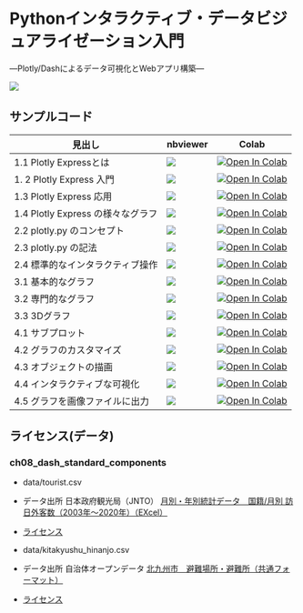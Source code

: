 # Pythonインタラクティブ・データビジュアライゼーション入門

―Plotly/Dashによるデータ可視化とWebアプリ構築―

[![](https://www.asakura.co.jp/goods_img/117651.jpg)](https://www.asakura.co.jp/books/isbn/978-4-254-12258-9/)

## サンプルコード

見出し|nbviewer|Colab
---|---|---
1.1 Plotly Expressとは | [![](https://img.shields.io/badge/render-nbviewer-orange.svg)](https://nbviewer.jupyter.org/github/plotly-dash-book/plotly-dash-book/blob/master/ch01_plotly_express/01_01_about.ipynb) | [![Open In Colab](https://colab.research.google.com/assets/colab-badge.svg)](https://colab.research.google.com/github/plotly-dash-book/plotly-dash-book/blob/master/ch01_plotly_express/01_01_about.ipynb)
1. 2 Plotly Express 入門 | [![](https://img.shields.io/badge/render-nbviewer-orange.svg)](https://nbviewer.jupyter.org/github/plotly-dash-book/plotly-dash-book/blob/master/ch01_plotly_express/01_02_basic.ipynb) | [![Open In Colab](https://colab.research.google.com/assets/colab-badge.svg)](https://colab.research.google.com/github/plotly-dash-book/plotly-dash-book/blob/master/ch01_plotly_express/01_02_basic.ipynb)
1.3 Plotly Express 応用 | [![](https://img.shields.io/badge/render-nbviewer-orange.svg)](https://nbviewer.jupyter.org/github/plotly-dash-book/plotly-dash-book/blob/master/ch01_plotly_express/01_03_advance.ipynb) | [![Open In Colab](https://colab.research.google.com/assets/colab-badge.svg)](https://colab.research.google.com/github/plotly-dash-book/plotly-dash-book/blob/master/ch01_plotly_express/01_03_advance.ipynb)
1.4 Plotly Express の様々なグラフ | [![](https://img.shields.io/badge/render-nbviewer-orange.svg)](https://nbviewer.jupyter.org/github/plotly-dash-book/plotly-dash-book/blob/master/ch01_plotly_express/01_04_charts.ipynb) | [![Open In Colab](https://colab.research.google.com/assets/colab-badge.svg)](https://colab.research.google.com/github/plotly-dash-book/plotly-dash-book/blob/master/ch01_plotly_express/01_04_charts.ipynb)
2.2 plotly.py のコンセプト | [![](https://img.shields.io/badge/render-nbviewer-orange.svg)](https://nbviewer.jupyter.org/github/plotly-dash-book/plotly-dash-book/blob/master/ch02_plotly_basic/02_02_concept.ipynb) | [![Open In Colab](https://colab.research.google.com/assets/colab-badge.svg)](https://colab.research.google.com/github/plotly-dash-book/plotly-dash-book/blob/master/ch02_plotly_basic/02_02_concept.ipynb)
2.3 plotly.py の記法 | [![](https://img.shields.io/badge/render-nbviewer-orange.svg)](https://nbviewer.jupyter.org/github/plotly-dash-book/plotly-dash-book/blob/master/ch02_plotly_basic/02_03_notation.ipynb) | [![Open In Colab](https://colab.research.google.com/assets/colab-badge.svg)](https://colab.research.google.com/github/plotly-dash-book/plotly-dash-book/blob/master/ch02_plotly_basic/02_03_notation.ipynb)
2.4 標準的なインタラクティブ操作 | [![](https://img.shields.io/badge/render-nbviewer-orange.svg)](https://nbviewer.jupyter.org/github/plotly-dash-book/plotly-dash-book/blob/master/ch02_plotly_basic/02_04_interactive.ipynb) | [![Open In Colab](https://colab.research.google.com/assets/colab-badge.svg)](https://colab.research.google.com/github/plotly-dash-book/plotly-dash-book/blob/master/ch02_plotly_basic/02_04_interactive.ipynb)
3.1 基本的なグラフ | [![](https://img.shields.io/badge/render-nbviewer-orange.svg)](https://nbviewer.jupyter.org/github/plotly-dash-book/plotly-dash-book/blob/master/ch03_plotly_charts/03_01_basic_charts.ipynb) | [![Open In Colab](https://colab.research.google.com/assets/colab-badge.svg)](https://colab.research.google.com/github/plotly-dash-book/plotly-dash-book/blob/master/ch03_plotly_charts/03_01_basic_charts.ipynb)
3.2 専門的なグラフ | [![](https://img.shields.io/badge/render-nbviewer-orange.svg)](https://nbviewer.jupyter.org/github/plotly-dash-book/plotly-dash-book/blob/master/ch03_plotly_charts/03_02_technical.ipynb) | [![Open In Colab](https://colab.research.google.com/assets/colab-badge.svg)](https://colab.research.google.com/github/plotly-dash-book/plotly-dash-book/blob/master/ch03_plotly_charts/03_02_technical.ipynb)
3.3 3Dグラフ | [![](https://img.shields.io/badge/render-nbviewer-orange.svg)](https://nbviewer.jupyter.org/github/plotly-dash-book/plotly-dash-book/blob/master/ch03_plotly_charts/03_03_3D.ipynb) | [![Open In Colab](https://colab.research.google.com/assets/colab-badge.svg)](https://colab.research.google.com/github/plotly-dash-book/plotly-dash-book/blob/master/ch03_plotly_charts/03_03_3D.ipynb)
4.1 サブプロット | [![](https://img.shields.io/badge/render-nbviewer-orange.svg)](https://nbviewer.jupyter.org/github/plotly-dash-book/plotly-dash-book/blob/master/ch04_plotly_advance/04_01_subplots.ipynb) | [![Open In Colab](https://colab.research.google.com/assets/colab-badge.svg)](https://colab.research.google.com/github/plotly-dash-book/plotly-dash-book/blob/master/ch04_plotly_advance/04_01_subplots.ipynb)
4.2 グラフのカスタマイズ | [![](https://img.shields.io/badge/render-nbviewer-orange.svg)](https://nbviewer.jupyter.org/github/plotly-dash-book/plotly-dash-book/blob/master/ch04_plotly_advance/04_02_customize.ipynb) | [![Open In Colab](https://colab.research.google.com/assets/colab-badge.svg)](https://colab.research.google.com/github/plotly-dash-book/plotly-dash-book/blob/master/ch04_plotly_advance/04_02_customize.ipynb)
4.3 オブジェクトの描画 | [![](https://img.shields.io/badge/render-nbviewer-orange.svg)](https://nbviewer.jupyter.org/github/plotly-dash-book/plotly-dash-book/blob/master/ch04_plotly_advance/04_03_draw.ipynb) | [![Open In Colab](https://colab.research.google.com/assets/colab-badge.svg)](https://colab.research.google.com/github/plotly-dash-book/plotly-dash-book/blob/master/ch04_plotly_advance/04_03_draw.ipynb)
4.4 インタラクティブな可視化 | [![](https://img.shields.io/badge/render-nbviewer-orange.svg)](https://nbviewer.jupyter.org/github/plotly-dash-book/plotly-dash-book/blob/master/ch04_plotly_advance/04_04_interactive.ipynb) | [![Open In Colab](https://colab.research.google.com/assets/colab-badge.svg)](https://colab.research.google.com/github/plotly-dash-book/plotly-dash-book/blob/master/ch04_plotly_advance/04_04_interactive.ipynb)
4.5 グラフを画像ファイルに出力 | [![](https://img.shields.io/badge/render-nbviewer-orange.svg)](https://nbviewer.jupyter.org/github/plotly-dash-book/plotly-dash-book/blob/master/ch04_plotly_advance/04_05_export.ipynb) | [![Open In Colab](https://colab.research.google.com/assets/colab-badge.svg)](https://colab.research.google.com/github/plotly-dash-book/plotly-dash-book/blob/master/ch04_plotly_advance/04_05_export.ipynb)

## ライセンス(データ)

### ch08_dash_standard_components

- data/tourist.csv    
- データ出所 日本政府観光局（JNTO） [月別・年別統計データ　国籍/月別 訪日外客数（2003年～2020年）（EXcel）](https://www.jnto.go.jp/jpn/statistics/visitor_trends/index.html)
- [ライセンス](https://www.jnto.go.jp/jpn/statistics/statistics_faq.html?tab=block2)

- data/kitakyushu_hinanjo.csv
- データ出所 自治体オープンデータ [北九州市　避難場所・避難所（共通フォーマット）](https://ckan.open-governmentdata.org/dataset/401005_hinanbasyo)
- [ライセンス](https://ckan.open-governmentdata.org/usepolicy)

